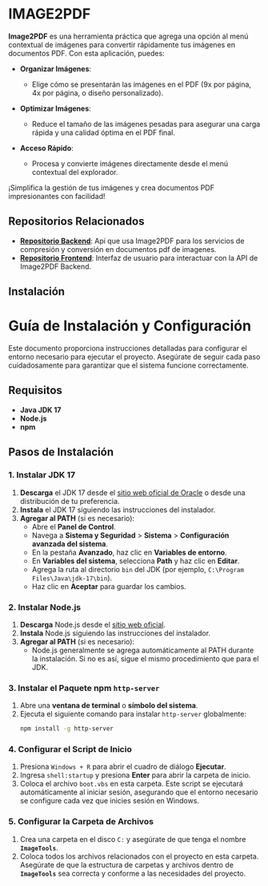 # IMAGE2PDF

**Image2PDF** es una herramienta práctica que agrega una opción al menú contextual de imágenes para convertir rápidamente tus imágenes en documentos PDF. Con esta aplicación, puedes:

- **Organizar Imágenes**: 
  - Elige cómo se presentarán las imágenes en el PDF (9x por página, 4x por página, o diseño personalizado).
  
- **Optimizar Imágenes**:
  - Reduce el tamaño de las imágenes pesadas para asegurar una carga rápida y una calidad óptima en el PDF final.

- **Acceso Rápido**:
  - Procesa y convierte imágenes directamente desde el menú contextual del explorador.

¡Simplifica la gestión de tus imágenes y crea documentos PDF impresionantes con facilidad!

## Repositorios Relacionados

- **[Repositorio Backend](https://github.com/NickRayan1965/image2pdf_backend)**: Api que usa Image2PDF para los servicios de compresión y conversión en documentos pdf de imagenes.
- **[Repositorio Frontend](https://github.com/NickRayan1965/image2pdf_frontend)**: Interfaz de usuario para interactuar con la API de Image2PDF Backend.

## Instalación

# Guía de Instalación y Configuración

Este documento proporciona instrucciones detalladas para configurar el entorno necesario para ejecutar el proyecto. Asegúrate de seguir cada paso cuidadosamente para garantizar que el sistema funcione correctamente.

## Requisitos

- **Java JDK 17**
- **Node.js**
- **npm**

## Pasos de Instalación

### 1. Instalar JDK 17

1. **Descarga** el JDK 17 desde el [sitio web oficial de Oracle](https://www.oracle.com/java/technologies/javase-jdk17-downloads.html) o desde una distribución de tu preferencia.
2. **Instala** el JDK 17 siguiendo las instrucciones del instalador.
3. **Agregar al PATH** (si es necesario):
   - Abre el **Panel de Control**.
   - Navega a **Sistema y Seguridad** > **Sistema** > **Configuración avanzada del sistema**.
   - En la pestaña **Avanzado**, haz clic en **Variables de entorno**.
   - En **Variables del sistema**, selecciona **Path** y haz clic en **Editar**.
   - Agrega la ruta al directorio `bin` del JDK (por ejemplo, `C:\Program Files\Java\jdk-17\bin`).
   - Haz clic en **Aceptar** para guardar los cambios.

### 2. Instalar Node.js

1. **Descarga** Node.js desde el [sitio web oficial](https://nodejs.org/en/).
2. **Instala** Node.js siguiendo las instrucciones del instalador.
3. **Agregar al PATH** (si es necesario):
   - Node.js generalmente se agrega automáticamente al PATH durante la instalación. Si no es así, sigue el mismo procedimiento que para el JDK.

### 3. Instalar el Paquete npm `http-server`

1. Abre una **ventana de terminal** o **símbolo del sistema**.
2. Ejecuta el siguiente comando para instalar `http-server` globalmente:
   ```sh
   npm install -g http-server

### 4. Configurar el Script de Inicio

1. Presiona `Windows + R` para abrir el cuadro de diálogo **Ejecutar**.
2. Ingresa `shell:startup` y presiona **Enter** para abrir la carpeta de inicio.
3. Coloca el archivo `boot.vbs` en esta carpeta. Este script se ejecutará automáticamente al iniciar sesión, asegurando que el entorno necesario se configure cada vez que inicies sesión en Windows.

### 5. Configurar la Carpeta de Archivos

1. Crea una carpeta en el disco `C:` y asegúrate de que tenga el nombre **`ImageTools`**.
2. Coloca todos los archivos relacionados con el proyecto en esta carpeta. Asegúrate de que la estructura de carpetas y archivos dentro de **`ImageTools`** sea correcta y conforme a las necesidades del proyecto.
